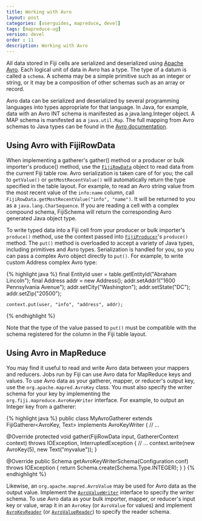 ```yaml
---
title: Working with Avro
layout: post
categories: [userguides, mapreduce, devel]
tags: [mapreduce-ug]
version: devel
order : 11
description: Working with Avro
---
```


All data stored in Fiji cells are serialized and deserialized using <a href="http://avro.apache.org">Apache Avro</a>. Each logical unit of data in Avro has a type. The type of a datum is called a `schema`. A schema may be a simple primitive such as an integer or string, or it may be a composition of other schemas such as an array or record.

Avro data can be serialized and deserialized by several programming languages into types appropriate for that language. In Java, for example, data with an Avro INT schema is manifested as a java.lang.Integer object. A MAP schema is manifested as a `java.util.Map`. The full mapping from Avro schemas to Java types can be found in the <a href="http://avro.apache.org/docs/current/api/java/org/apache/avro/generic/package-summary.html#package_description">Avro documentation</a>.

## Using Avro with FijiRowData
When implementing a gatherer's gather() method or a producer or bulk importer's produce() method, use the [`FijiRowData`]({{site.api_schema_devel}}/FijiRowData.html) object to read data from the current Fiji table row. Avro serialization is taken care of for you; the call to `getValue()` or `getMostRecentValue()` will automatically return the type specified in the table layout. For example, to read an Avro string value from the most recent value of the `info:name` column, call `FijiRowData.getMostRecentValue("info", "name")`. It will be returned to you as a `java.lang.CharSequence`. If you are reading a cell with a complex compound schema, FijiSchema will return the corresponding Avro generated Java object type.

To write typed data into a Fiji cell from your producer or bulk importer's `produce()` method, use the context passed into [`FijiProducer`]({{site.api_mr_devel}}/produce/FijiProducer.html)'s `produce()` method. The `put()` method is overloaded to accept a variety of Java types, including primitives and Avro types.  Serialization is handled for you, so you can pass a complex Avro object directly to `put()`.  For example, to write custom Address complex Avro type:

{% highlight java %}
    final EntityId user = table.getEntityId("Abraham Lincoln");
    final Address addr = new Address();
    addr.setAddr1("1600 Pennsylvania Avenue");
    addr.setCity("Washington");
    addr.setState("DC");
    addr.setZip("20500");

    context.put(user, "info", "address", addr);
{% endhighlight %}

Note that the type of the value passed to `put()` must be compatible with the schema registered for the column in the Fiji table layout.

## Using Avro in MapReduce

You may find it useful to read and write Avro data between your mappers and reducers. Jobs run by Fiji can use Avro data for MapReduce keys and values. To use Avro data as your gatherer, mapper, or reducer's output key, use the `org.apache.mapred.AvroKey` class. You must also specify the writer schema for your key by implementing the `org.fiji.mapreduce.AvroKeyWriter` interface. For example, to output an Integer key from a gatherer:

{% highlight java %}
public class MyAvroGatherer
    extends FijiGatherer<AvroKey<Integer>, Text>
    implements AvroKeyWriter {
  // ...

  @Override
  protected void gather(FijiRowData input, GathererContext context)
      throws IOException, InterruptedException {
    // ...
    context.write(new AvroKey<Integer>(5), new Text("myvalue"));
  }

  @Override
  public Schema getAvroKeyWriterSchema(Configuration conf) throws IOException {
    return Schema.create(Schema.Type.INTEGER);
  }
}
{% endhighlight %}

Likewise, an `org.apache.mapred.AvroValue` may be used for Avro data as the output value. Implement the [`AvroValueWriter`]({{site.api_mr_devel}}/avro/AvroValueWriter.html) interface to specify the writer schema. To use Avro data as your bulk importer, mapper, or reducer's input key or value, wrap it in an `AvroKey` (or `AvroValue` for values) and implement [`AvroKeyReader`]({{site.api_mr_devel}}/avro/AvroKeyReader.html) (or [`AvroValueReader`]({{site.api_mr_devel}}/avro/AvroValueReader.html)) to specify the reader schema.

